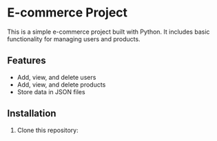 # E-commerce Project

This is a simple e-commerce project built with Python. It includes basic functionality for managing users and products.

## Features
- Add, view, and delete users
- Add, view, and delete products
- Store data in JSON files

## Installation
1. Clone this repository:
